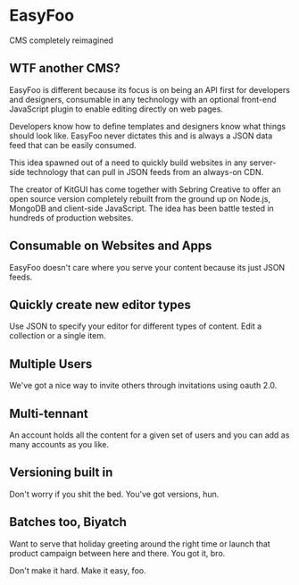 # EasyFoo

CMS completely reimagined

## WTF another CMS?
EasyFoo is different because its focus is on being an API first for developers and designers, consumable in any technology with an optional front-end JavaScript plugin to enable editing directly on web pages.

Developers know how to define templates and designers know what things should look like. EasyFoo never dictates this and is always a JSON data feed that can be easily consumed.

This idea spawned out of a need to quickly build websites in any server-side technology that can pull in JSON feeds from an always-on CDN.

The creator of KitGUI has come together with Sebring Creative to offer an open source version completely rebuilt from the ground up on Node.js, MongoDB and client-side JavaScript. The idea has been battle tested in hundreds of production websites. 

## Consumable on Websites and Apps

EasyFoo doesn't care where you serve your content because its just JSON feeds.

## Quickly create new editor types

Use JSON to specify your editor for different types of content. Edit a collection or a single item.

## Multiple Users

We've got a nice way to invite others through invitations using oauth 2.0.

## Multi-tennant

An account holds all the content for a given set of users and you can add as many accounts as you like.

## Versioning built in

Don't worry if you shit the bed. You've got versions, hun.

## Batches too, Biyatch

Want to serve that holiday greeting around the right time or launch that product campaign between here and there. You got it, bro.

Don't make it hard. Make it easy, foo.
